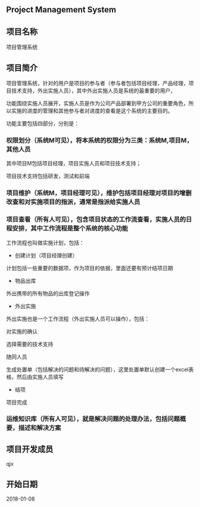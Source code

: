 ## Project Management System

## 项目名称

项目管理系统
	
## 项目简介

项目管理系统，针对的用户是项目的参与者（参与者包括项目经理，产品经理，项目技术支持，外出实施人员），其中外出实施人员是系统的最重要的用户，
	
功能围绕实施人员展开，实施人员是作为公司产品部署到甲方公司的重要角色，所以实施的进度的管理和其他参与者对进度的查看是这个系统的主要目的。
	
功能主要包括四部分，分别是：
	
### 权限划分（系统M可见），将本系统的权限分为三类：系统M,项目M，其他人员

其中项目M包括项目经理，项目实施人员和项目技术支持；

项目技术支持包括研发，测试和前端

### 项目维护（系统M，项目经理可见），维护包括项目经理对项目的增删改查和对实施项目的指派，通常是指派给实施人员

### 项目查看（所有人可见），包含项目状态的工作流查看，实施人员的日程安排，其中工作流程是整个系统的核心功能

工作流程也叫做实施计划，包括：

- 创建计划（项目经理创建）
		
计划包括一些重要的数据项，作为项目的依据，里面还要有预计结项日期

- 物品出库

外出携带的所有物品的出库登记操作

- 外出实施

外出实施也是一个工作流程（外出实施人员可以操作），包括：

对实施的确认

选择需要的技术支持

随同人员

生成处置单（包括解决的问题和待解决的问题），这里处置单默认创建一个excel表格，然后由实施人员填写

- 结项

项目完成

### 运维知识库（所有人可见），就是解决问题的处理办法，包括问题概要，描述和解决方案

## 项目开发成员

qjx

## 开始日期

2018-01-08
